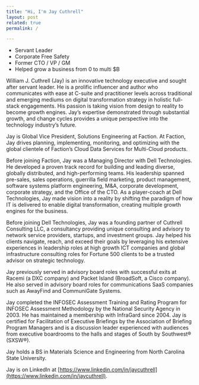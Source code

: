 ```yaml
---
title: "Hi, I'm Jay Cuthrell"
layout: post
related: true
permalink: /

---
```


- Servant Leader 
- Corporate Free Safety 
- Former CTO / VP / GM 
- Helped grow a business from 0 to multi $B

William J. Cuthrell (Jay) is an innovative technology executive and sought after servant leader. He is a prolific influencer and author who communicates with ease at C-suite and practitioner levels across traditional and emerging mediums on digital transformation strategy in holistic full-stack engagements. His passion is taking vision from design to reality to become growth engines. Jay’s expertise demonstrated through substantial growth, and change cycles provides a unique perspective into the technology industry’s future.

Jay is Global Vice President, Solutions Engineering at Faction. At Faction, Jay drives planning, implementing, monitoring, and optimizing with the global clientele of Faction’s Cloud Data Services for Multi-Cloud products.

Before joining Faction, Jay was a Managing Director with Dell Technologies. He developed a proven track record for building and leading diverse, globally distributed, and high-performing teams. His leadership spanned pre-sales, sales operations, guerrilla field marketing, product management, software systems platform engineering, M&A, corporate development, corporate strategy, and the Office of the CTO. As a player-coach at Dell Technologies, Jay made vision into a reality by shifting the paradigm of how IT is delivered to enable digital transformation, creating multiple growth engines for the business.

Before joining Dell Technologies, Jay was a founding partner of Cuthrell Consulting LLC, a consultancy providing unique consulting and advisory to network service providers, startups, and investment groups. Jay helped his clients navigate, reach, and exceed their goals by leveraging his extensive experiences in leadership roles at high growth ICT companies and global infrastructure consulting roles for Fortune 500 clients to be a trusted advisor on strategic technology.

Jay previously served in advisory board roles with successful exits at Racemi (a DXC company) and Packet Island (BroadSoft, a Cisco company). He also served in advisory board roles for communications SaaS companies such as AwayFind and CommuniGate Systems.

Jay completed the INFOSEC Assessment Training and Rating Program for INFOSEC Assessment Methodology by the National Security Agency in 2003. He has maintained a membership with InfraGard since 2004. Jay is certified for Facilitation of Executive Briefings by the Association of Briefing Program Managers and is a discussion leader experienced with audiences from executive boardrooms to the halls and stages of South by Southwest® (SXSW®).

Jay holds a BS in Materials Science and Engineering from North Carolina State University.

Jay is on LinkedIn at [https://www.linkedin.com/in/jaycuthrell](https://www.linkedin.com/in/jaycuthrell).
